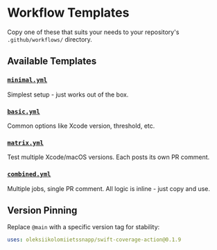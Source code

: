 # Workflow Templates

Copy one of these that suits your needs to your repository's `.github/workflows/` directory.

## Available Templates

### [`minimal.yml`](minimal.yml)
Simplest setup - just works out of the box.

### [`basic.yml`](basic.yml)
Common options like Xcode version, threshold, etc.

### [`matrix.yml`](matrix.yml)
Test multiple Xcode/macOS versions. Each posts its own PR comment.

### [`combined.yml`](combined.yml)
Multiple jobs, single PR comment. All logic is inline - just copy and use.

## Version Pinning

Replace `@main` with a specific version tag for stability:
```yaml
uses: oleksiikolomiietssnapp/swift-coverage-action@0.1.9
```
